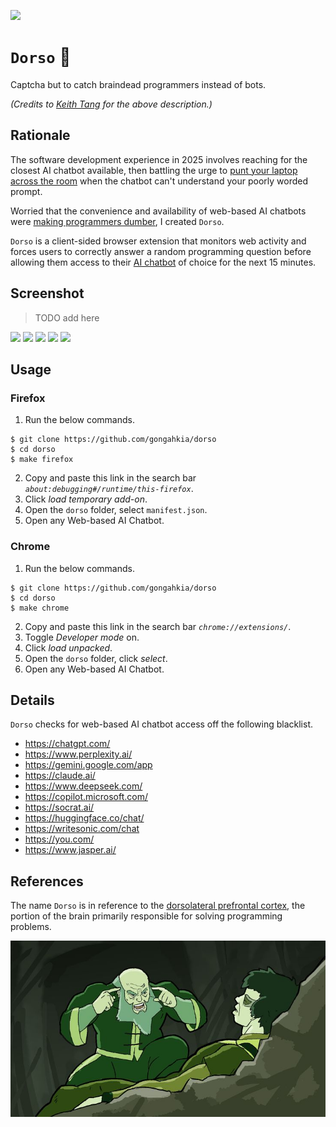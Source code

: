 ![](https://img.shields.io/badge/dorso_1.0-passing-green)

# `Dorso` 🧠

Captcha but to catch braindead programmers instead of bots.

*(Credits to [Keith Tang](https://www.linkedin.com/in/keibtang/) for the above description.)*

## Rationale

The software development experience in 2025 involves reaching for the closest AI chatbot available, then battling the urge to [punt your laptop across the room](https://media1.tenor.com/m/nJW6x9jzp1AAAAAC/mob-psycho100-mob-psycho.gif) when the chatbot can't understand your poorly worded prompt.

Worried that the convenience and availability of web-based AI chatbots were [making programmers dumber](https://andrewzuo.com/is-ai-making-programmers-stupid-115e9d6e7460), I created `Dorso`.

`Dorso` is a client-sided browser extension that monitors web activity and forces users to correctly answer a random programming question before allowing them access to their [AI chatbot](#details) of choice for the next 15 minutes.

## Screenshot

> TODO add here

![](./asset/reference/dorso-1.png)
![](./asset/reference/dorso-2.png)
![](./asset/reference/dorso-3.png)
![](./asset/reference/dorso-4.png)
![](./asset/reference/dorso-5.png)

## Usage

### Firefox

1. Run the below commands.

```console
$ git clone https://github.com/gongahkia/dorso
$ cd dorso
$ make firefox
```
  
2. Copy and paste this link in the search bar *`about:debugging#/runtime/this-firefox`*.
3. Click *load temporary add-on*.
4. Open the `dorso` folder, select `manifest.json`.
5. Open any Web-based AI Chatbot. 

### Chrome

1. Run the below commands.

```console
$ git clone https://github.com/gongahkia/dorso
$ cd dorso
$ make chrome
```

2. Copy and paste this link in the search bar *`chrome://extensions/`*.
3. Toggle *Developer mode* on.
4. Click *load unpacked*.
5. Open the `dorso` folder, click *select*.
6. Open any Web-based AI Chatbot.

## Details

`Dorso` checks for web-based AI chatbot access off the following blacklist.

* https://chatgpt.com/
* https://www.perplexity.ai/
* https://gemini.google.com/app
* https://claude.ai/
* https://www.deepseek.com/
* https://copilot.microsoft.com/
* https://socrat.ai/
* https://huggingface.co/chat/
* https://writesonic.com/chat
* https://you.com/
* https://www.jasper.ai/

## References

The name `Dorso` is in reference to the [dorsolateral prefrontal cortex](https://en.wikipedia.org/wiki/Dorsolateral_prefrontal_cortex), the portion of the brain primarily responsible for solving programming problems.

![](./asset/logo/think.jpg)